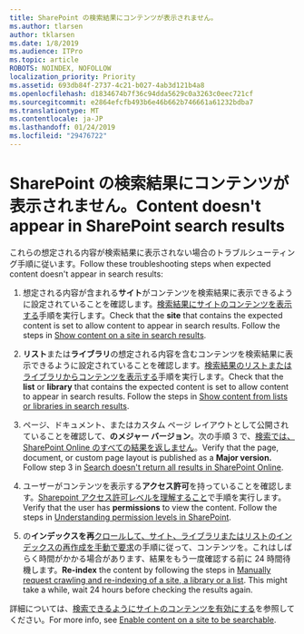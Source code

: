 ```yaml
---
title: SharePoint の検索結果にコンテンツが表示されません。
ms.author: tlarsen
author: tklarsen
ms.date: 1/8/2019
ms.audience: ITPro
ms.topic: article
ROBOTS: NOINDEX, NOFOLLOW
localization_priority: Priority
ms.assetid: 693db84f-2737-4c21-b027-4ab3d121b4a8
ms.openlocfilehash: d1834674b7f36c94dda5629c0a3263c0eec721cf
ms.sourcegitcommit: e2864efcfb493b6e46b662b746661a61232bdba7
ms.translationtype: MT
ms.contentlocale: ja-JP
ms.lasthandoff: 01/24/2019
ms.locfileid: "29476722"
---
```

# <a name="content-doesnt-appear-in-sharepoint-search-results"></a><span data-ttu-id="917d2-102">SharePoint の検索結果にコンテンツが表示されません。</span><span class="sxs-lookup"><span data-stu-id="917d2-102">Content doesn't appear in SharePoint search results</span></span>

<span data-ttu-id="917d2-103">これらの想定される内容が検索結果に表示されない場合のトラブルシューティング手順に従います。</span><span class="sxs-lookup"><span data-stu-id="917d2-103">Follow these troubleshooting steps when expected content doesn't appear in search results:</span></span>
  
1. <span data-ttu-id="917d2-p101">想定される内容が含まれる**サイト**がコンテンツを検索結果に表示できるように設定されていることを確認します。[検索結果にサイトのコンテンツを表示する](https://docs.microsoft.com/en-us/sharepoint/make-site-content-searchable#show-content-on-a-site-in-search-results)手順を実行します。</span><span class="sxs-lookup"><span data-stu-id="917d2-p101">Check that the **site** that contains the expected content is set to allow content to appear in search results. Follow the steps in [Show content on a site in search results](https://docs.microsoft.com/en-us/sharepoint/make-site-content-searchable#show-content-on-a-site-in-search-results).</span></span>
    
2. <span data-ttu-id="917d2-p102">**リスト**または**ライブラリ**の想定される内容を含むコンテンツを検索結果に表示できるように設定されていることを確認します。[検索結果のリストまたはライブラリからコンテンツを表示する](https://docs.microsoft.com/en-us/sharepoint/make-site-content-searchable#show-content-from-lists-or-libraries-in-search-results)手順を実行します。</span><span class="sxs-lookup"><span data-stu-id="917d2-p102">Check that the **list** or **library** that contains the expected content is set to allow content to appear in search results. Follow the steps in [Show content from lists or libraries in search results](https://docs.microsoft.com/en-us/sharepoint/make-site-content-searchable#show-content-from-lists-or-libraries-in-search-results).</span></span> 
    
3. <span data-ttu-id="917d2-p103">ページ、ドキュメント、またはカスタム ページ レイアウトとして公開されていることを確認して、**のメジャー バージョン**。次の手順 3 で、[検索では、SharePoint Online のすべての結果を返しません](https://go.microsoft.com/fwlink/?linkid=874525)。</span><span class="sxs-lookup"><span data-stu-id="917d2-p103">Verify that the page, document, or custom page layout is published as a **Major version.** Follow step 3 in [Search doesn't return all results in SharePoint Online](https://go.microsoft.com/fwlink/?linkid=874525).</span></span>
    
4. <span data-ttu-id="917d2-p104">ユーザーがコンテンツを表示する**アクセス許可**を持っていることを確認します。[Sharepoint アクセス許可レベルを理解すること](https://go.microsoft.com/fwlink/?linkid=867071)で手順を実行します。</span><span class="sxs-lookup"><span data-stu-id="917d2-p104">Verify that the user has **permissions** to view the content. Follow the steps in [Understanding permission levels in SharePoint](https://go.microsoft.com/fwlink/?linkid=867071).</span></span>
    
5. <span data-ttu-id="917d2-p105">の**インデックスを再**[クロールして、サイト、ライブラリまたはリストのインデックスの再作成を手動で要求](https://docs.microsoft.com/en-us/sharepoint/crawl-site-content)の手順に従って、コンテンツを。これはしばらく時間がかかる場合があります、結果をもう一度確認する前に 24 時間待機します。</span><span class="sxs-lookup"><span data-stu-id="917d2-p105">**Re-index** the content by following the steps in [Manually request crawling and re-indexing of a site, a library or a list](https://docs.microsoft.com/en-us/sharepoint/crawl-site-content). This might take a while, wait 24 hours before checking the results again.</span></span>
    
<span data-ttu-id="917d2-114">詳細については、[検索できるようにサイトのコンテンツを有効にする](https://docs.microsoft.com/en-us/sharepoint/make-site-content-searchable)を参照してください。</span><span class="sxs-lookup"><span data-stu-id="917d2-114">For more info, see [Enable content on a site to be searchable](https://docs.microsoft.com/en-us/sharepoint/make-site-content-searchable).</span></span> 
  

